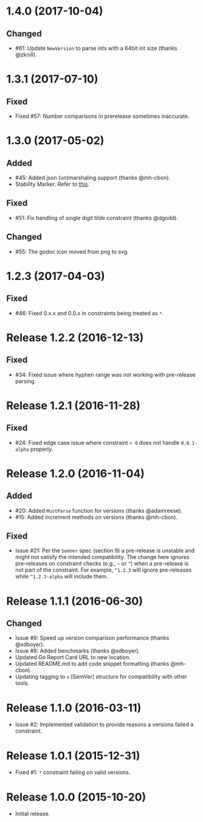 # 1.4.0 (2017-10-04)

## Changed
- #61: Update `NewVersion` to parse ints with a 64bit int size (thanks @zknill).

# 1.3.1 (2017-07-10)

## Fixed
- Fixed #57: Number comparisons in prerelease sometimes inaccurate.

# 1.3.0 (2017-05-02)

## Added
- #45: Added json (un)marshaling support (thanks @mh-cbon).
- Stability Marker. Refer to [this](https://masterminds.github.io/stability/).

## Fixed
- #51: Fix handling of single digit tilde constraint (thanks @dgodd).

## Changed
- #55: The godoc icon moved from png to svg.

# 1.2.3 (2017-04-03)

## Fixed
- #46: Fixed 0.x.x and 0.0.x in constraints being treated as `*`.

# Release 1.2.2 (2016-12-13)

## Fixed
- #34: Fixed issue where hyphen range was not working with pre-release parsing.

# Release 1.2.1 (2016-11-28)

## Fixed
- #24: Fixed edge case issue where constraint `> 0` does not handle `0.0.1-alpha`
  properly.

# Release 1.2.0 (2016-11-04)

## Added
- #20: Added `MustParse` function for versions (thanks @adamreese).
- #15: Added increment methods on versions (thanks @mh-cbon).

## Fixed
- Issue #21: Per the `SemVer` spec (section 9) a pre-release is unstable and
  might not satisfy the intended compatibility. The change here ignores pre-releases
  on constraint checks (e.g., `~` or `^`) when a pre-release is not part of the
  constraint. For example, `^1.2.3` will ignore pre-releases while
  `^1.2.3-alpha` will include them.

# Release 1.1.1 (2016-06-30)

## Changed
- Issue #9: Speed up version comparison performance (thanks @sdboyer).
- Issue #8: Added benchmarks (thanks @sdboyer).
- Updated Go Report Card URL to new location.
- Updated README.md to add code snippet formatting (thanks @mh-cbon).
- Updating tagging to `v` [SemVer] structure for compatibility with other tools.

# Release 1.1.0 (2016-03-11)

- Issue #2: Implemented validation to provide reasons a versions failed a
  constraint.

# Release 1.0.1 (2015-12-31)

- Fixed #1: `*` constraint failing on valid versions.

# Release 1.0.0 (2015-10-20)

- Initial release.
